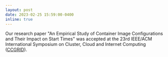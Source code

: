 ```yaml
---
layout: post
date: 2023-02-25 15:59:00-0400
inline: true
---
```


Our research paper "An Empirical Study of Container Image Configurations and Their Impact on Start Times" was accepted at the 23rd IEEE/ACM International Symposium on Cluster, Cloud and Internet Computing  ([CCGRID](https://ccgrid2023.iisc.ac.in)).
